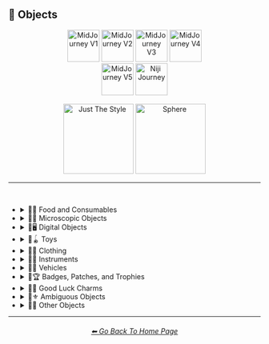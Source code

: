 <h2>🎷 Objects</h2>

<div align="center">

[<img src="F://GitHubRepo/MidJourney-Styles-and-Keywords-Reference/Images/Repo_Parts/Buttons/Version_Buttons/button_version_V1_inactive.webp?raw=true" alt="MidJourney V1" height="64" />](F://GitHubRepo/MidJourney-Styles-and-Keywords-Reference/Pages/MJ_V1/Style_Pages/Sphere/Objects.md)
[<img src="F://GitHubRepo/MidJourney-Styles-and-Keywords-Reference/Images/Repo_Parts/Buttons/Version_Buttons/button_version_V2_inactive.webp?raw=true" alt="MidJourney V2" height="64" />](F://GitHubRepo/MidJourney-Styles-and-Keywords-Reference/Pages/MJ_V2/Style_Pages/Sphere/Objects.md)
[<img src="F://GitHubRepo/MidJourney-Styles-and-Keywords-Reference/Images/Repo_Parts/Buttons/Version_Buttons/button_version_V3_active.webp?raw=true" alt="MidJourney V3" height="64" />](F://GitHubRepo/MidJourney-Styles-and-Keywords-Reference/Pages/MJ_V3/Style_Pages/Just_The_Style/Objects.md)
[<img src="F://GitHubRepo/MidJourney-Styles-and-Keywords-Reference/Images/Repo_Parts/Buttons/Version_Buttons/button_version_V4_inactive.webp?raw=true" alt="MidJourney V4" height="64" />](F://GitHubRepo/MidJourney-Styles-and-Keywords-Reference/Pages/MJ_V4/Style_Pages/Just_The_Style/Objects.md)
<br>
[<img src="F://GitHubRepo/MidJourney-Styles-and-Keywords-Reference/Images/Repo_Parts/Buttons/Version_Buttons/button_version_V5_Alpha_inactive_half.webp?raw=true" alt="MidJourney V5" height="64" />](F://GitHubRepo/MidJourney-Styles-and-Keywords-Reference/Pages/MJ_V5/Style_Pages/Just_The_Style/Objects.md)
[<img src="F://GitHubRepo/MidJourney-Styles-and-Keywords-Reference/Images/Repo_Parts/Buttons/Version_Buttons/button_version_niji_inactive_half.webp?raw=true" alt="Niji Journey" height="64" />](F://GitHubRepo/MidJourney-Styles-and-Keywords-Reference/Pages/Niji_Journey/Niji_V4/Style_Pages/Objects.md)

[<img src="F://GitHubRepo/MidJourney-Styles-and-Keywords-Reference/Images/Repo_Parts/Buttons/Image_Type_Buttons/button_just_the_style_active.webp?raw=true" alt="Just The Style" width="140.5" />](F://GitHubRepo/MidJourney-Styles-and-Keywords-Reference/Pages/MJ_V3/Style_Pages/Just_The_Style/Objects.md)
[<img src="F://GitHubRepo/MidJourney-Styles-and-Keywords-Reference/Images/Repo_Parts/Buttons/Image_Type_Buttons/button_sphere_inactive.webp?raw=true" alt="Sphere" width="140.5" />](F://GitHubRepo/MidJourney-Styles-and-Keywords-Reference/Pages/MJ_V3/Style_Pages/Sphere/Objects.md)

</div>

<hr>
<br>


- <details><summary>🎷🍣 Food and Consumables</summary><p>

  - <details><summary>🍣🥝 Fruits and Vegetables</summary><p><div align="center">

	| Fruit | Vegetable |
	| :-: | :-: |
	| <img src="F://GitHubRepo/MidJourney-Styles-and-Keywords-Reference/Images/MJ_V3/MidJourney_Styles/Wave_12/Fruit.webp?raw=true" width="256" /> | <img src="F://GitHubRepo/MidJourney-Styles-and-Keywords-Reference/Images/MJ_V3/MidJourney_Styles/Wave_12/Vegetable.webp?raw=true" width="256" /> |
	
	<br>
	
	| Fig | Mango | Cauliflower |
	| :-: | :-: | :-: |
	| <img src="F://GitHubRepo/MidJourney-Styles-and-Keywords-Reference/Images/MJ_V3/MidJourney_Styles/Wave_12/Fig.webp?raw=true" width="256" /> | <img src="F://GitHubRepo/MidJourney-Styles-and-Keywords-Reference/Images/MJ_V3/MidJourney_Styles/Wave_12/Mango.webp?raw=true" width="256" /> | <img src="F://GitHubRepo/MidJourney-Styles-and-Keywords-Reference/Images/MJ_V3/MidJourney_Styles/Wave_13/Cauliflower.webp?raw=true" width="256" /> |

	</div></p></details>


  - <details><summary>🍣🥩 Meats, Cheeses, and Eggs</summary><p><div align="center">

	| Beef | Wagyu | Tallow |
	| :-: | :-: | :-: |
	| <img src="F://GitHubRepo/MidJourney-Styles-and-Keywords-Reference/Images/MJ_V3/MidJourney_Styles/Beef.webp?raw=true" width="256" /> | <img src="F://GitHubRepo/MidJourney-Styles-and-Keywords-Reference/Images/MJ_V3/MidJourney_Styles/Wagyu.webp?raw=true" width="256" /> | <img src="F://GitHubRepo/MidJourney-Styles-and-Keywords-Reference/Images/MJ_V3/MidJourney_Styles/Tallow.webp?raw=true" width="256" /> |
	
	<br>
	
	| Pork | Bacon |
	| :-: | :-: |
	| <img src="F://GitHubRepo/MidJourney-Styles-and-Keywords-Reference/Images/MJ_V3/MidJourney_Styles/Pork.webp?raw=true" width="256" /> | <img src="F://GitHubRepo/MidJourney-Styles-and-Keywords-Reference/Images/MJ_V3/MidJourney_Styles/Bacon.webp?raw=true" width="256" /> |

	<br>

	| Cheese |
	| :-: |
	| <img src="F://GitHubRepo/MidJourney-Styles-and-Keywords-Reference/Images/MJ_V3/MidJourney_Styles/Cheese.webp?raw=true" width="256" /> |

	<br>
	
	| Egg | Egg Yolk |
	| :-: | :-: |
	| <img src="F://GitHubRepo/MidJourney-Styles-and-Keywords-Reference/Images/MJ_V3/MidJourney_Styles/Egg.webp?raw=true" width="256" /> | <img src="F://GitHubRepo/MidJourney-Styles-and-Keywords-Reference/Images/MJ_V3/MidJourney_Styles/Egg_Yolk.webp?raw=true" width="256" /> |

	</div></p></details>


  - <details><summary>🍣🍞 Bread</summary><p><div align="center">

	| Bread | Made of Bread | Pretzel |
	| :-: | :-: | :-: |
	| <img src="F://GitHubRepo/MidJourney-Styles-and-Keywords-Reference/Images/MJ_V3/MidJourney_Styles/Bread.webp?raw=true" width="256" /> | <img src="F://GitHubRepo/MidJourney-Styles-and-Keywords-Reference/Images/MJ_V3/MidJourney_Styles/Made_of_Bread.webp?raw=true" width="256" /> | <img src="F://GitHubRepo/MidJourney-Styles-and-Keywords-Reference/Images/MJ_V3/MidJourney_Styles/Pretzel.webp?raw=true" width="256" /> |

	<br>
	
	| Shortcrust-Pastry | Flaky-Pastry | Puff-Pastry |
	| :-: | :-: | :-: |
	| <img src="F://GitHubRepo/MidJourney-Styles-and-Keywords-Reference/Images/MJ_V3/MidJourney_Styles/Shortcrust-Pastry.webp?raw=true" width="256" /> | <img src="F://GitHubRepo/MidJourney-Styles-and-Keywords-Reference/Images/MJ_V3/MidJourney_Styles/Flaky-Pastry.webp?raw=true" width="256" /> | <img src="F://GitHubRepo/MidJourney-Styles-and-Keywords-Reference/Images/MJ_V3/MidJourney_Styles/Puff-Pastry.webp?raw=true" width="256" /> |

	<br>

	| Choux-Pastry | Phyllo |
	| :-: | :-: |
	| <img src="F://GitHubRepo/MidJourney-Styles-and-Keywords-Reference/Images/MJ_V3/MidJourney_Styles/Choux-Pastry.webp?raw=true" width="256" /> | <img src="F://GitHubRepo/MidJourney-Styles-and-Keywords-Reference/Images/MJ_V3/MidJourney_Styles/Phyllo.webp?raw=true" width="256" /> |	

	</div></p></details>


  - <details><summary>🍣🥜 Nuts and Beans</summary><p><div align="center">

	| Beans |
	| :-: |
	| <img src="F://GitHubRepo/MidJourney-Styles-and-Keywords-Reference/Images/MJ_V3/MidJourney_Styles/Beans.webp?raw=true" width="256" /> |

	<br>

	| Peanut |
	| :-: |
	| <img src="F://GitHubRepo/MidJourney-Styles-and-Keywords-Reference/Images/MJ_V3/MidJourney_Styles/Wave_11/Peanut.webp?raw=true" width="256" /> |

	<br>
	
	| Coconut |
	| :-: |
	| <img src="F://GitHubRepo/MidJourney-Styles-and-Keywords-Reference/Images/MJ_V3/MidJourney_Styles/Coconut.webp?raw=true" width="256" /> |

	</div></p></details>


  - <details><summary>🍣🍲 Dishes and Meals</summary><p><div align="center">

	| Pizza | Hotdog |
	| :-: | :-: |
	| <img src="F://GitHubRepo/MidJourney-Styles-and-Keywords-Reference/Images/MJ_V3/MidJourney_Styles/Wave_12/Pizza.webp?raw=true" width="256" /> | <img src="F://GitHubRepo/MidJourney-Styles-and-Keywords-Reference/Images/MJ_V3/MidJourney_Styles/Wave_12/Hotdog.webp?raw=true" width="256" /> |
	
	<br>
	
	| Pasta | Spaghetti | Fettuccine |
	| :-: | :-: | :-: |
	| <img src="F://GitHubRepo/MidJourney-Styles-and-Keywords-Reference/Images/MJ_V3/MidJourney_Styles/Pasta.webp?raw=true" width="256" /> | <img src="F://GitHubRepo/MidJourney-Styles-and-Keywords-Reference/Images/MJ_V3/MidJourney_Styles/Wave_12/Spaghetti.webp?raw=true" width="256" /> | <img src="F://GitHubRepo/MidJourney-Styles-and-Keywords-Reference/Images/MJ_V3/MidJourney_Styles/Wave_12/Fettuccine.webp?raw=true" width="256" /> |

	<br>

	| Gnocchi |
	| :-: |
	| <img src="F://GitHubRepo/MidJourney-Styles-and-Keywords-Reference/Images/MJ_V3/MidJourney_Styles/Wave_12/Gnocchi.webp?raw=true" width="256" /> |

	<br>

	| Macaroni and Cheese |
	| :-: |
	| <img src="F://GitHubRepo/MidJourney-Styles-and-Keywords-Reference/Images/MJ_V3/MidJourney_Styles/Macaroni_and_Cheese.webp?raw=true" width="256" /> |

	</div></p></details>


  - <details><summary>🍣🥫 Sauces, Spreads, and Oils</summary><p><div align="center">
		
	| Vegetable Oil | Olive Oil |
	| :-: | :-: |
	| <img src="F://GitHubRepo/MidJourney-Styles-and-Keywords-Reference/Images/MJ_V3/MidJourney_Styles/Vegetable_Oil.webp?raw=true" width="256" /> | <img src="F://GitHubRepo/MidJourney-Styles-and-Keywords-Reference/Images/MJ_V3/MidJourney_Styles/Olive_Oil.webp?raw=true" width="256" /> |

	<br>

	| Butter | Margarine |
	| :-: | :-: |
	| <img src="F://GitHubRepo/MidJourney-Styles-and-Keywords-Reference/Images/MJ_V3/MidJourney_Styles/Butter.webp?raw=true" width="256" /> | <img src="F://GitHubRepo/MidJourney-Styles-and-Keywords-Reference/Images/MJ_V3/MidJourney_Styles/Margarine.webp?raw=true" width="256" /> |

	<br>

	| Peanut Butter | Jelly |
	| :-: | :-: |
	| <img src="F://GitHubRepo/MidJourney-Styles-and-Keywords-Reference/Images/MJ_V3/MidJourney_Styles/Wave_11/Peanut_Butter.webp?raw=true" width="256" /> | <img src="F://GitHubRepo/MidJourney-Styles-and-Keywords-Reference/Images/MJ_V3/MidJourney_Styles/Jelly.webp?raw=true" width="256" /> |

	<br>
	
	| Alfredo |
	| :-: |
	| <img src="F://GitHubRepo/MidJourney-Styles-and-Keywords-Reference/Images/MJ_V3/MidJourney_Styles/Wave_12/Alfredo.webp?raw=true" width="256" /> |
	
	<br>
	
	| Sour Cream | Sauce | Pasta Sauce |
	| :-: | :-: | :-: |
	| <img src="F://GitHubRepo/MidJourney-Styles-and-Keywords-Reference/Images/MJ_V3/MidJourney_Styles/Sour_Cream.webp?raw=true" width="256" /> | <img src="F://GitHubRepo/MidJourney-Styles-and-Keywords-Reference/Images/MJ_V3/MidJourney_Styles/Sauce.webp?raw=true" width="256" /> | <img src="F://GitHubRepo/MidJourney-Styles-and-Keywords-Reference/Images/MJ_V3/MidJourney_Styles/Pasta_Sauce.webp?raw=true" width="256" /> |

	<br>
	
	| Ketchup | Mustard |
	| :-: | :-: |
	| <img src="F://GitHubRepo/MidJourney-Styles-and-Keywords-Reference/Images/MJ_V3/MidJourney_Styles/Ketchup.webp?raw=true" width="256" /> | <img src="F://GitHubRepo/MidJourney-Styles-and-Keywords-Reference/Images/MJ_V3/MidJourney_Styles/Mustard.webp?raw=true" width="256" /> |
		
	<br>

	| Mayonnaise | Mayo |
	| :-: | :-: |
	| <img src="F://GitHubRepo/MidJourney-Styles-and-Keywords-Reference/Images/MJ_V3/MidJourney_Styles/Mayonnaise.webp?raw=true" width="256" /> | <img src="F://GitHubRepo/MidJourney-Styles-and-Keywords-Reference/Images/MJ_V3/MidJourney_Styles/Mayo.webp?raw=true" width="256" /> |
	
	</div></p></details>


  - <details><summary>🍣🌿 Herbs and Spices</summary><p><div align="center">

	| Cinnamon |
	| :-: |
	| <img src="F://GitHubRepo/MidJourney-Styles-and-Keywords-Reference/Images/MJ_V3/MidJourney_Styles/Cinnamon.webp?raw=true" width="256" /> |

	</div></p></details>


  - <details><summary>🍣🍭 Candy and Sweets</summary><p><div align="center">

	| Cake | Wedding Cake | Cake Decorating |
	| :-: | :-: | :-: |
	| <img src="F://GitHubRepo/MidJourney-Styles-and-Keywords-Reference/Images/MJ_V3/MidJourney_Styles/Cake.webp?raw=true" width="256" /> | <img src="F://GitHubRepo/MidJourney-Styles-and-Keywords-Reference/Images/MJ_V3/MidJourney_Styles/Wedding_Cake.webp?raw=true" width="256" /> | <img src="F://GitHubRepo/MidJourney-Styles-and-Keywords-Reference/Images/MJ_V3/MidJourney_Styles/Cake_Decorating.webp?raw=true" width="256" /> |
	
	<br>
	
	| Brownies |
	| :-: |
	| <img src="F://GitHubRepo/MidJourney-Styles-and-Keywords-Reference/Images/MJ_V3/MidJourney_Styles/Brownies.webp?raw=true" width="256" /> |

	<br>
	
	| Churros | Syrup | Maple Syrup |
	| :-: | :-: | :-: |
	| <img src="F://GitHubRepo/MidJourney-Styles-and-Keywords-Reference/Images/MJ_V3/MidJourney_Styles/Churros.webp?raw=true" width="256" /> | <img src="F://GitHubRepo/MidJourney-Styles-and-Keywords-Reference/Images/MJ_V3/MidJourney_Styles/Syrup.webp?raw=true" width="256" /> | <img src="F://GitHubRepo/MidJourney-Styles-and-Keywords-Reference/Images/MJ_V3/MidJourney_Styles/Maple_Syrup.webp?raw=true" width="256" /> |
	
	<br>
	
	| Cream | Whipped Cream | Ice Cream |
	| :-: | :-: | :-: |
	| <img src="F://GitHubRepo/MidJourney-Styles-and-Keywords-Reference/Images/MJ_V3/MidJourney_Styles/Cream.webp?raw=true" width="256" /> | <img src="F://GitHubRepo/MidJourney-Styles-and-Keywords-Reference/Images/MJ_V3/MidJourney_Styles/Whipped_Cream.webp?raw=true" width="256" /> | <img src="F://GitHubRepo/MidJourney-Styles-and-Keywords-Reference/Images/MJ_V3/MidJourney_Styles/Ice_Cream.webp?raw=true" width="256" /> |
	
	<br>
	
	| Candy | Lollipop | Taffy |
	| :-: | :-: | :-: |
	| <img src="F://GitHubRepo/MidJourney-Styles-and-Keywords-Reference/Images/MJ_V3/MidJourney_Styles/Candy.webp?raw=true" width="256" /> | <img src="F://GitHubRepo/MidJourney-Styles-and-Keywords-Reference/Images/MJ_V3/MidJourney_Styles/Lollipop.webp?raw=true" width="256" /> | <img src="F://GitHubRepo/MidJourney-Styles-and-Keywords-Reference/Images/MJ_V3/MidJourney_Styles/Taffy.webp?raw=true" width="256" /> |
	
	<br>
	
	| Cotton-Candy | Candy-Floss |
	| :-: | :-: |
	| <img src="F://GitHubRepo/MidJourney-Styles-and-Keywords-Reference/Images/MJ_V3/MidJourney_Styles/Wave_11/Cotton-Candy.webp?raw=true" width="256" /> | <img src="F://GitHubRepo/MidJourney-Styles-and-Keywords-Reference/Images/MJ_V3/MidJourney_Styles/Wave_11/Candy-Floss.webp?raw=true" width="256" /> |
	
	<br>
	
	| Gummy Candy | Gummies |
	| :-: | :-: |
	| <img src="F://GitHubRepo/MidJourney-Styles-and-Keywords-Reference/Images/MJ_V3/MidJourney_Styles/Wave_11/Gummy_Candy.webp?raw=true" width="256" /> | <img src="F://GitHubRepo/MidJourney-Styles-and-Keywords-Reference/Images/MJ_V3/MidJourney_Styles/Wave_11/Gummies.webp?raw=true" width="256" /> |

	<br>

	| Chocolate | Caramel |
	| :-: | :-: |
	| <img src="F://GitHubRepo/MidJourney-Styles-and-Keywords-Reference/Images/MJ_V3/MidJourney_Styles/Chocolate.webp?raw=true" width="256" /> | <img src="F://GitHubRepo/MidJourney-Styles-and-Keywords-Reference/Images/MJ_V3/MidJourney_Styles/Caramel.webp?raw=true" width="256" /> |
	
	<br>

	| Marzipan | Gum Paste | Modeling Chocolate |
	| :-: | :-: | :-: |
	| <img src="F://GitHubRepo/MidJourney-Styles-and-Keywords-Reference/Images/MJ_V3/MidJourney_Styles/Marzipan.webp?raw=true" width="256" /> | <img src="F://GitHubRepo/MidJourney-Styles-and-Keywords-Reference/Images/MJ_V3/MidJourney_Styles/Gum_Paste.webp?raw=true" width="256" /> | <img src="F://GitHubRepo/MidJourney-Styles-and-Keywords-Reference/Images/MJ_V3/MidJourney_Styles/Modeling_Chocolate.webp?raw=true" width="256" /> |

	<br>

	| Sprinkles | Nonpareils |
	| :-: | :-: |
	| <img src="F://GitHubRepo/MidJourney-Styles-and-Keywords-Reference/Images/MJ_V3/MidJourney_Styles/Sprinkles.webp?raw=true" width="256" /> | <img src="F://GitHubRepo/MidJourney-Styles-and-Keywords-Reference/Images/MJ_V3/MidJourney_Styles/Nonpareils.webp?raw=true" width="256" /> |

	<br>

	| Fondant Icing | Royal Icing |
	| :-: | :-: |
	| <img src="F://GitHubRepo/MidJourney-Styles-and-Keywords-Reference/Images/MJ_V3/MidJourney_Styles/Fondant_Icing.webp?raw=true" width="256" /> | <img src="F://GitHubRepo/MidJourney-Styles-and-Keywords-Reference/Images/MJ_V3/MidJourney_Styles/Royal_Icing.webp?raw=true" width="256" /> |

	<br>
	
	| Honeycomb | Creme Brule |
	| :-: | :-: |
	| <img src="F://GitHubRepo/MidJourney-Styles-and-Keywords-Reference/Images/MJ_V3/MidJourney_Styles/Honeycomb.webp?raw=true" width="256" /> | <img src="F://GitHubRepo/MidJourney-Styles-and-Keywords-Reference/Images/MJ_V3/MidJourney_Styles/Creme_Brule.webp?raw=true" width="256" /> |
	
	<br>
	
	| Eclair | Cannoli | Fruit-Tart |
	| :-: | :-: | :-: |
	| <img src="F://GitHubRepo/MidJourney-Styles-and-Keywords-Reference/Images/MJ_V3/MidJourney_Styles/Eclair.webp?raw=true" width="256" /> | <img src="F://GitHubRepo/MidJourney-Styles-and-Keywords-Reference/Images/MJ_V3/MidJourney_Styles/Cannoli.webp?raw=true" width="256" /> | <img src="F://GitHubRepo/MidJourney-Styles-and-Keywords-Reference/Images/MJ_V3/MidJourney_Styles/Fruit-Tart.webp?raw=true" width="256" /> |

	<br>

	| Gumdrop | Gum |
	| :-: | :-: |
	| <img src="F://GitHubRepo/MidJourney-Styles-and-Keywords-Reference/Images/MJ_V3/MidJourney_Styles/Wave_10/Gumdrop.webp?raw=true" width="256" /> | <img src="F://GitHubRepo/MidJourney-Styles-and-Keywords-Reference/Images/MJ_V3/MidJourney_Styles/Gum.webp?raw=true" width="256" /> |

	<br>
	
	| Dessertwave |
	| :-: |
	| <img src="F://GitHubRepo/MidJourney-Styles-and-Keywords-Reference/Images/MJ_V3/MidJourney_Styles/Wave_12/Dessertwave.webp?raw=true" width="256" /> |

	</div></p></details>


  - <details><summary>🍣🍺 Beverages</summary><p><div align="center">

	| Soda | Coffee | Tea |
	| :-: | :-: | :-: |
	| <img src="F://GitHubRepo/MidJourney-Styles-and-Keywords-Reference/Images/MJ_V3/MidJourney_Styles/Soda.webp?raw=true" width="256" /> | <img src="F://GitHubRepo/MidJourney-Styles-and-Keywords-Reference/Images/MJ_V3/MidJourney_Styles/Coffee.webp?raw=true" width="256" /> | <img src="F://GitHubRepo/MidJourney-Styles-and-Keywords-Reference/Images/MJ_V3/MidJourney_Styles/Tea.webp?raw=true" width="256" /> |

	<br>
	
	| Wine | White-Wine | Red-Wine |
	| :-: | :-: | :-: |
	| <img src="F://GitHubRepo/MidJourney-Styles-and-Keywords-Reference/Images/MJ_V3/MidJourney_Styles/Wave_14/Wine.webp?raw=true" width="256" /> | <img src="F://GitHubRepo/MidJourney-Styles-and-Keywords-Reference/Images/MJ_V3/MidJourney_Styles/Wave_14/White-Wine.webp?raw=true" width="256" /> | <img src="F://GitHubRepo/MidJourney-Styles-and-Keywords-Reference/Images/MJ_V3/MidJourney_Styles/Wave_14/Red-Wine.webp?raw=true" width="256" /> |
	
	<br>
	
	| Champagne |
	| :-: |
	| <img src="F://GitHubRepo/MidJourney-Styles-and-Keywords-Reference/Images/MJ_V3/MidJourney_Styles/Wave_14/Champagne.webp?raw=true" width="256" /> |

	<br>
	
	| Corona | Corona-Phenomenon |
	| :-: | :-: |
	| <img src="F://GitHubRepo/MidJourney-Styles-and-Keywords-Reference/Images/MJ_V3/MidJourney_Styles/Corona.webp?raw=true" width="256" /> | <img src="F://GitHubRepo/MidJourney-Styles-and-Keywords-Reference/Images/MJ_V3/MidJourney_Styles/Corona-Phenomenon.webp?raw=true" width="256" /> |

	</div></p></details>


  - <details><summary>🍣 Other Food and Consumables</summary><p><div align="center">

	| Food |
	| :-: |
	| <img src="F://GitHubRepo/MidJourney-Styles-and-Keywords-Reference/Images/MJ_V3/MidJourney_Styles/Wave_13/Food.webp?raw=true" width="256" /> |

	<br>

	| Macaroni |
	| :-: |
	| <img src="F://GitHubRepo/MidJourney-Styles-and-Keywords-Reference/Images/MJ_V3/MidJourney_Styles/Macaroni.webp?raw=true" width="256" /> |

	<br>

	| Gelatin | Agar |
	| :-: | :-: |
	| <img src="F://GitHubRepo/MidJourney-Styles-and-Keywords-Reference/Images/MJ_V3/MidJourney_Styles/Gelatin.webp?raw=true" width="256" /> | <img src="F://GitHubRepo/MidJourney-Styles-and-Keywords-Reference/Images/MJ_V3/MidJourney_Styles/Agar.webp?raw=true" width="256" /> |

	<br>
	
	| Edible Ink | Food Coloring | Food Dye |
	| :-: | :-: | :-: |
	| <img src="F://GitHubRepo/MidJourney-Styles-and-Keywords-Reference/Images/MJ_V3/MidJourney_Styles/Edible_Ink.webp?raw=true" width="256" /> | <img src="F://GitHubRepo/MidJourney-Styles-and-Keywords-Reference/Images/MJ_V3/MidJourney_Styles/Food_Coloring.webp?raw=true" width="256" /> | <img src="F://GitHubRepo/MidJourney-Styles-and-Keywords-Reference/Images/MJ_V3/MidJourney_Styles/Food_Dye.webp?raw=true" width="256" /> |

	<br>
	
	| Deep-Fried | Molecular Gastronomy |
	| :-: | :-: |
	| <img src="F://GitHubRepo/MidJourney-Styles-and-Keywords-Reference/Images/MJ_V3/MidJourney_Styles/Deep-Fried.webp?raw=true" width="256" /> | <img src="F://GitHubRepo/MidJourney-Styles-and-Keywords-Reference/Images/MJ_V3/MidJourney_Styles/Molecular_Gastronomy.webp?raw=true" width="256" /> |

	<br>
	
	| Tincture |
	| :-: |
	| <img src="F://GitHubRepo/MidJourney-Styles-and-Keywords-Reference/Images/MJ_V3/MidJourney_Styles/Wave_14/Tincture.webp?raw=true" width="256" /> |
	
	<br>

	| Toothpaste |
	| :-: |
	| <img src="F://GitHubRepo/MidJourney-Styles-and-Keywords-Reference/Images/MJ_V3/MidJourney_Styles/Toothpaste.webp?raw=true" width="256" /> |

	</div></p></details>

  </p></details>


- <details><summary>🎷🦠 Microscopic Objects</summary><p><div align="center">

    | Atom | Fullerene | Nanoparticle |
    | :-: | :-: | :-: |
    | <img src="F://GitHubRepo/MidJourney-Styles-and-Keywords-Reference/Images/MJ_V3/MidJourney_Styles/Wave_11/Atom.webp?raw=true" width="256" /> | <img src="F://GitHubRepo/MidJourney-Styles-and-Keywords-Reference/Images/MJ_V3/MidJourney_Styles/Wave_12/Fullerene.webp?raw=true" width="256" /> | <img src="F://GitHubRepo/MidJourney-Styles-and-Keywords-Reference/Images/MJ_V3/MidJourney_Styles/Wave_12/Nanoparticle.webp?raw=true" width="256" /> |

    <br>

	| Cells | Cellular |
	| :-: | :-: |
	| <img src="F://GitHubRepo/MidJourney-Styles-and-Keywords-Reference/Images/MJ_V3/MidJourney_Styles/Cells.webp?raw=true" width="256" /> | <img src="F://GitHubRepo/MidJourney-Styles-and-Keywords-Reference/Images/MJ_V3/MidJourney_Styles/Cellular.webp?raw=true" width="256" /> |

	<br>
	
	| Mitochondria | Mitosis |
	| :-: | :-: |
	| <img src="F://GitHubRepo/MidJourney-Styles-and-Keywords-Reference/Images/MJ_V3/MidJourney_Styles/Wave_14/Mitochondria.webp?raw=true" width="256" /> | <img src="F://GitHubRepo/MidJourney-Styles-and-Keywords-Reference/Images/MJ_V3/MidJourney_Styles/Wave_14/Mitosis.webp?raw=true" width="256" /> |

	<br>

    | DNA | Bacteria | Enzyme |
    | :-: | :-: | :-: |
    | <img src="F://GitHubRepo/MidJourney-Styles-and-Keywords-Reference/Images/MJ_V3/MidJourney_Styles/Wave_11/DNA.webp?raw=true" width="256" /> | <img src="F://GitHubRepo/MidJourney-Styles-and-Keywords-Reference/Images/MJ_V3/MidJourney_Styles/Wave_12/Bacteria.webp?raw=true" width="256" /> | <img src="F://GitHubRepo/MidJourney-Styles-and-Keywords-Reference/Images/MJ_V3/MidJourney_Styles/Wave_12/Enzyme.webp?raw=true" width="256" /> |

  </div></p></details>


- <details><summary>🎷🖥 Digital Objects</summary><p><div align="center">

	| Computer | Display |
	| :-: | :-: |
	| <img src="F://GitHubRepo/MidJourney-Styles-and-Keywords-Reference/Images/MJ_V3/MidJourney_Styles/Wave_13/Computer.webp?raw=true" width="256" /> | <img src="F://GitHubRepo/MidJourney-Styles-and-Keywords-Reference/Images/MJ_V3/MidJourney_Styles/Wave_13/Display.webp?raw=true" width="256" /> |

	<br>
	
	| Camera | Lens | Film |
	| :-: | :-: | :-: |
	| <img src="F://GitHubRepo/MidJourney-Styles-and-Keywords-Reference/Images/MJ_V3/MidJourney_Styles/Wave_13/Camera.webp?raw=true" width="256" /> | <img src="F://GitHubRepo/MidJourney-Styles-and-Keywords-Reference/Images/MJ_V3/MidJourney_Styles/Wave_13/Lens.webp?raw=true" width="256" /> | <img src="F://GitHubRepo/MidJourney-Styles-and-Keywords-Reference/Images/MJ_V3/MidJourney_Styles/Wave_13/Film.webp?raw=true" width="256" /> |
	
	<br>

	| Vinyl Record | CD |
	| :-: | :-: |
	| <img src="F://GitHubRepo/MidJourney-Styles-and-Keywords-Reference/Images/MJ_V3/MidJourney_Styles/Wave_12/Vinyl_Record.webp?raw=true" width="256" /> | <img src="F://GitHubRepo/MidJourney-Styles-and-Keywords-Reference/Images/MJ_V3/MidJourney_Styles/Wave_12/CD.webp?raw=true" width="256" /> |

	<br>

	| DVD | Blu-Ray Disc |
	| :-: | :-: |
	| <img src="F://GitHubRepo/MidJourney-Styles-and-Keywords-Reference/Images/MJ_V3/MidJourney_Styles/Wave_12/DVD.webp?raw=true" width="256" /> | <img src="F://GitHubRepo/MidJourney-Styles-and-Keywords-Reference/Images/MJ_V3/MidJourney_Styles/Wave_12/Blu-Ray_Disc.webp?raw=true" width="256" /> |

	<br>

	| Videocasette |
	| :-: |
	| <img src="F://GitHubRepo/MidJourney-Styles-and-Keywords-Reference/Images/MJ_V3/MidJourney_Styles/Videocasette.webp?raw=true" width="256" /> |

	<br>

	| Capacitance Electronic Disc | LaserDisc | Holographic Versatile Disc |
	| :-: | :-: | :-: |
	| <img src="F://GitHubRepo/MidJourney-Styles-and-Keywords-Reference/Images/MJ_V3/MidJourney_Styles/Wave_12/Capacitance_Electronic_Disc.webp?raw=true" width="256" /> | <img src="F://GitHubRepo/MidJourney-Styles-and-Keywords-Reference/Images/MJ_V3/MidJourney_Styles/Wave_12/LaserDisc.webp?raw=true" width="256" /> | <img src="F://GitHubRepo/MidJourney-Styles-and-Keywords-Reference/Images/MJ_V3/MidJourney_Styles/Wave_12/Holographic_Versatile_Disc.webp?raw=true" width="256" /> |

	<br>
	
	| Transistor | Diode |
	| :-: | :-: |
	| <img src="F://GitHubRepo/MidJourney-Styles-and-Keywords-Reference/Images/MJ_V3/MidJourney_Styles/Transistor.webp?raw=true" width="256" /> | <img src="F://GitHubRepo/MidJourney-Styles-and-Keywords-Reference/Images/MJ_V3/MidJourney_Styles/Diode.webp?raw=true" width="256" /> |

	<br>
	
	| Wires | Cables |
	| :-: | :-: |
	| <img src="F://GitHubRepo/MidJourney-Styles-and-Keywords-Reference/Images/MJ_V3/MidJourney_Styles/Wires.webp?raw=true" width="256" /> | <img src="F://GitHubRepo/MidJourney-Styles-and-Keywords-Reference/Images/MJ_V3/MidJourney_Styles/Cables.webp?raw=true" width="256" /> |

	<br>

	| Flux Capacitor |
	| :-: |
	| <img src="F://GitHubRepo/MidJourney-Styles-and-Keywords-Reference/Images/MJ_V3/MidJourney_Styles/Flux_Capacitor.webp?raw=true" width="256" /> |
	
	<br>
	
	| Clock | Analog-Clock | Digital-Clock |
	| :-: | :-: | :-: |
	| <img src="F://GitHubRepo/MidJourney-Styles-and-Keywords-Reference/Images/MJ_V3/MidJourney_Styles/Clock.webp?raw=true" width="256" /> | <img src="F://GitHubRepo/MidJourney-Styles-and-Keywords-Reference/Images/MJ_V3/MidJourney_Styles/Analog-Clock.webp?raw=true" width="256" /> | <img src="F://GitHubRepo/MidJourney-Styles-and-Keywords-Reference/Images/MJ_V3/MidJourney_Styles/Digital-Clock.webp?raw=true" width="256" /> |
	
	<br>
	
	| Wristwatch |
	| :-: |
	| <img src="F://GitHubRepo/MidJourney-Styles-and-Keywords-Reference/Images/MJ_V3/MidJourney_Styles/Wristwatch.webp?raw=true" width="256" /> |

  </div></p></details>


- <details><summary>🎷🪀 Toys</summary><p><div align="center">

	| Toy |
	| :-: |
	| <img src="F://GitHubRepo/MidJourney-Styles-and-Keywords-Reference/Images/MJ_V3/MidJourney_Styles/Toy.webp?raw=true" width="256" /> |

    <br>

    | Pinwheel | Slinky | Newtons-Cradle |
    | :-: | :-: | :-: |
    | <img src="F://GitHubRepo/MidJourney-Styles-and-Keywords-Reference/Images/MJ_V3/MidJourney_Styles/Wave_14/Pinwheel.webp?raw=true" width="256" /> | <img src="F://GitHubRepo/MidJourney-Styles-and-Keywords-Reference/Images/MJ_V3/MidJourney_Styles/Slinky.webp?raw=true" width="256" /> | <img src="F://GitHubRepo/MidJourney-Styles-and-Keywords-Reference/Images/MJ_V3/MidJourney_Styles/Wave_14/Newtons-Cradle.webp?raw=true" width="256" /> |

    <br>

	| Jigsaw | Puzzle | Tangram |
	| :-: | :-: | :-: |
	| <img src="F://GitHubRepo/MidJourney-Styles-and-Keywords-Reference/Images/MJ_V3/MidJourney_Styles/Jigsaw.webp?raw=true" width="256" /> | <img src="F://GitHubRepo/MidJourney-Styles-and-Keywords-Reference/Images/MJ_V3/MidJourney_Styles/Puzzle.webp?raw=true" width="256" /> | <img src="F://GitHubRepo/MidJourney-Styles-and-Keywords-Reference/Images/MJ_V3/MidJourney_Styles/Wave_14/Tangram.webp?raw=true" width="256" /> |

	<br>

	| Maze |
	| :-: |
	| <img src="F://GitHubRepo/MidJourney-Styles-and-Keywords-Reference/Images/MJ_V3/MidJourney_Styles/Maze.webp?raw=true" width="256" /> |
	
	<br>
	
    | Stress Ball | Koosh Ball | Koosh |
    | :-: | :-: | :-: |
    | <img src="F://GitHubRepo/MidJourney-Styles-and-Keywords-Reference/Images/MJ_V3/MidJourney_Styles/Wave_11/Stress_Ball.webp?raw=true" width="256" /> | <img src="F://GitHubRepo/MidJourney-Styles-and-Keywords-Reference/Images/MJ_V3/MidJourney_Styles/Wave_11/Koosh_Ball.webp?raw=true" width="256" /> | <img src="F://GitHubRepo/MidJourney-Styles-and-Keywords-Reference/Images/MJ_V3/MidJourney_Styles/Wave_11/Koosh.webp?raw=true" width="256" /> |

    <br>

    | Beach-Ball | Ball Pit | Zorb |
    | :-: | :-: | :-: |
    | <img src="F://GitHubRepo/MidJourney-Styles-and-Keywords-Reference/Images/MJ_V3/MidJourney_Styles/Wave_14/Beach-Ball.webp?raw=true" width="256" /> | <img src="F://GitHubRepo/MidJourney-Styles-and-Keywords-Reference/Images/MJ_V3/MidJourney_Styles/Wave_11/Ball_Pit.webp?raw=true" width="256" /> | <img src="F://GitHubRepo/MidJourney-Styles-and-Keywords-Reference/Images/MJ_V3/MidJourney_Styles/Wave_12/Zorb.webp?raw=true" width="256" /> |

    <br>

    | Rubik's Cube | Kinetic-Sand |
    | :-: | :-: |
    | <img src="F://GitHubRepo/MidJourney-Styles-and-Keywords-Reference/Images/MJ_V3/MidJourney_Styles/Rubiks_Cube.webp?raw=true" width="256" /> | <img src="F://GitHubRepo/MidJourney-Styles-and-Keywords-Reference/Images/MJ_V3/MidJourney_Styles/Wave_14/Kinetic-Sand.webp?raw=true" width="256" /> |

	<br>
	
	| Cards | Dominoes | Marbles |
	| :-: | :-: | :-: |
	| <img src="F://GitHubRepo/MidJourney-Styles-and-Keywords-Reference/Images/MJ_V3/MidJourney_Styles/Wave_14/Cards.webp?raw=true" width="256" /> | <img src="F://GitHubRepo/MidJourney-Styles-and-Keywords-Reference/Images/MJ_V3/MidJourney_Styles/Wave_14/Dominoes.webp?raw=true" width="256" /> | <img src="F://GitHubRepo/MidJourney-Styles-and-Keywords-Reference/Images/MJ_V3/MidJourney_Styles/Wave_14/Marbles.webp?raw=true" width="256" /> |
	
	<br>
	
	| Chess | Pogs |
	| :-: | :-: |
	| <img src="F://GitHubRepo/MidJourney-Styles-and-Keywords-Reference/Images/MJ_V3/MidJourney_Styles/Chess.webp?raw=true" width="256" /> | <img src="F://GitHubRepo/MidJourney-Styles-and-Keywords-Reference/Images/MJ_V3/MidJourney_Styles/Pogs.webp?raw=true" width="256" /> |

	<br>
	
	| Lego | Lego-Mindstorms | Lego-Mindstorms-NXT |
	| :-: | :-: | :-: |
	| <img src="F://GitHubRepo/MidJourney-Styles-and-Keywords-Reference/Images/MJ_V3/MidJourney_Styles/Lego.webp?raw=true" width="256" /> | <img src="F://GitHubRepo/MidJourney-Styles-and-Keywords-Reference/Images/MJ_V3/MidJourney_Styles/Wave_14/Lego-Mindstorms.webp?raw=true" width="256" /> | <img src="F://GitHubRepo/MidJourney-Styles-and-Keywords-Reference/Images/MJ_V3/MidJourney_Styles/Wave_14/Lego-Mindstorms-NXT.webp?raw=true" width="256" /> |
	
	<br>
	
	| Lincoln-Logs | Megablocks |
	| :-: | :-: |
	| <img src="F://GitHubRepo/MidJourney-Styles-and-Keywords-Reference/Images/MJ_V3/MidJourney_Styles/Wave_14/Lincoln-Logs.webp?raw=true" width="256" /> | <img src="F://GitHubRepo/MidJourney-Styles-and-Keywords-Reference/Images/MJ_V3/MidJourney_Styles/Wave_14/Megablocks.webp?raw=true" width="256" /> |
	
	<br>
	
	| Etch-A-Sketch | Lite-Brite |
	| :-: | :-: |
	| <img src="F://GitHubRepo/MidJourney-Styles-and-Keywords-Reference/Images/MJ_V3/MidJourney_Styles/Wave_14/Etch-A-Sketch.webp?raw=true" width="256" /> | <img src="F://GitHubRepo/MidJourney-Styles-and-Keywords-Reference/Images/MJ_V3/MidJourney_Styles/Wave_14/Lite-Brite.webp?raw=true" width="256" /> |

  </div></p></details>


- <details><summary>🎷👚 Clothing</summary><p><div align="center">

	| Uniform | Outfit | Wearable |
	| :-: | :-: | :-: |
	| <img src="F://GitHubRepo/MidJourney-Styles-and-Keywords-Reference/Images/MJ_V3/MidJourney_Styles/Wave_12/Uniform.webp?raw=true" width="256" /> | <img src="F://GitHubRepo/MidJourney-Styles-and-Keywords-Reference/Images/MJ_V3/MidJourney_Styles/Wave_12/Outfit.webp?raw=true" width="256" /> | <img src="F://GitHubRepo/MidJourney-Styles-and-Keywords-Reference/Images/MJ_V3/MidJourney_Styles/Wave_12/Wearable.webp?raw=true" width="256" /> |

	<br>

    | Jeans |
    | :-: |
    | <img src="F://GitHubRepo/MidJourney-Styles-and-Keywords-Reference/Images/MJ_V3/MidJourney_Styles/Jeans.webp?raw=true" width="256" /> |

	<br>
	
	| Tuxedo | Polo | Fedora |
	| :-: | :-: | :-: |
	| <img src="F://GitHubRepo/MidJourney-Styles-and-Keywords-Reference/Images/MJ_V3/MidJourney_Styles/Wave_11/Tuxedo.webp?raw=true" width="256" /> | <img src="F://GitHubRepo/MidJourney-Styles-and-Keywords-Reference/Images/MJ_V3/MidJourney_Styles/Wave_11/Polo.webp?raw=true" width="256" /> | <img src="F://GitHubRepo/MidJourney-Styles-and-Keywords-Reference/Images/MJ_V3/MidJourney_Styles/Wave_11/Fedora.webp?raw=true" width="256" /> |

	<br>

	| Dress | Dressed |
	| :-: | :-: |
	| <img src="F://GitHubRepo/MidJourney-Styles-and-Keywords-Reference/Images/MJ_V3/MidJourney_Styles/Wave_12/Dress.webp?raw=true" width="256" /> | <img src="F://GitHubRepo/MidJourney-Styles-and-Keywords-Reference/Images/MJ_V3/MidJourney_Styles/Wave_12/Dressed.webp?raw=true" width="256" /> |

	<br>

	| Shoe | Shoes | Hat |
	| :-: | :-: | :-: |
	| <img src="F://GitHubRepo/MidJourney-Styles-and-Keywords-Reference/Images/MJ_V3/MidJourney_Styles/Shoe.webp?raw=true" width="256" /> | <img src="F://GitHubRepo/MidJourney-Styles-and-Keywords-Reference/Images/MJ_V3/MidJourney_Styles/Shoes.webp?raw=true" width="256" /> | <img src="F://GitHubRepo/MidJourney-Styles-and-Keywords-Reference/Images/MJ_V3/MidJourney_Styles/Hat.webp?raw=true" width="256" /> |
	
	<br>

	| Glasses | Wearing Glasses |
	| :-: | :-: |
	| <img src="F://GitHubRepo/MidJourney-Styles-and-Keywords-Reference/Images/MJ_V3/MidJourney_Styles/Wave_12/Glasses.webp?raw=true" width="256" /> | <img src="F://GitHubRepo/MidJourney-Styles-and-Keywords-Reference/Images/MJ_V3/MidJourney_Styles/Wave_12/Wearing_Glasses.webp?raw=true" width="256" /> |

	<br>

	| Sunglasses | Wearing Sunglasses |
	| :-: | :-: |
	| <img src="F://GitHubRepo/MidJourney-Styles-and-Keywords-Reference/Images/MJ_V3/MidJourney_Styles/Wave_12/Sunglasses.webp?raw=true" width="256" /> | <img src="F://GitHubRepo/MidJourney-Styles-and-Keywords-Reference/Images/MJ_V3/MidJourney_Styles/Wave_12/Wearing_Sunglasses.webp?raw=true" width="256" /> |

	<br>
	
	| Necktie | Bow Tie | Bowtie |
	| :-: | :-: | :-: |
	| <img src="F://GitHubRepo/MidJourney-Styles-and-Keywords-Reference/Images/MJ_V3/MidJourney_Styles/Necktie.webp?raw=true" width="256" /> | <img src="F://GitHubRepo/MidJourney-Styles-and-Keywords-Reference/Images/MJ_V3/MidJourney_Styles/Bow_Tie.webp?raw=true" width="256" /> | <img src="F://GitHubRepo/MidJourney-Styles-and-Keywords-Reference/Images/MJ_V3/MidJourney_Styles/Bowtie.webp?raw=true" width="256" /> |

	<br>

	| Jumpsuit |
	| :-: |
	| <img src="F://GitHubRepo/MidJourney-Styles-and-Keywords-Reference/Images/MJ_V3/MidJourney_Styles/Wave_12/Jumpsuit.webp?raw=true" width="256" /> |

  </div></p></details>


- <details><summary>🎷🎺 Instruments</summary><p><div align="center">

	| Instrument |
	| :-: |
	| <img src="F://GitHubRepo/MidJourney-Styles-and-Keywords-Reference/Images/MJ_V3/MidJourney_Styles/Wave_13/Instrument.webp?raw=true" width="256" /> |
	
	<br>

	| Piano | Accordion | Saxophone |
	| :-: | :-: | :-: |
	| <img src="F://GitHubRepo/MidJourney-Styles-and-Keywords-Reference/Images/MJ_V3/MidJourney_Styles/Piano.webp?raw=true" width="256" /> | <img src="F://GitHubRepo/MidJourney-Styles-and-Keywords-Reference/Images/MJ_V3/MidJourney_Styles/Accordion.webp?raw=true" width="256" /> | <img src="F://GitHubRepo/MidJourney-Styles-and-Keywords-Reference/Images/MJ_V3/MidJourney_Styles/Saxophone.webp?raw=true" width="256" /> |

  </div></p></details>


- <details><summary>🎷🚗 Vehicles</summary><p><div align="center">

	| Car | Airplane |
	| :-: | :-: |
	| <img src="F://GitHubRepo/MidJourney-Styles-and-Keywords-Reference/Images/MJ_V3/MidJourney_Styles/Wave_12/Car.webp?raw=true" width="256" /> | <img src="F://GitHubRepo/MidJourney-Styles-and-Keywords-Reference/Images/MJ_V3/MidJourney_Styles/Wave_12/Airplane.webp?raw=true" width="256" /> |
	
	<br>
	
	| Blimp | Hot Air Balloon |
	| :-: | :-: |
	| <img src="F://GitHubRepo/MidJourney-Styles-and-Keywords-Reference/Images/MJ_V3/MidJourney_Styles/Wave_12/Blimp.webp?raw=true" width="256" /> | <img src="F://GitHubRepo/MidJourney-Styles-and-Keywords-Reference/Images/MJ_V3/MidJourney_Styles/Wave_12/Hot_Air_Balloon.webp?raw=true" width="256" /> |

	<br>
	
	| Auto |
	| :-: |
	| <img src="F://GitHubRepo/MidJourney-Styles-and-Keywords-Reference/Images/MJ_V3/MidJourney_Styles/Auto.webp?raw=true" width="256" /> |

  </div></p></details>


- <details><summary>🎷🏆 Badges, Patches, and Trophies</summary><p><div align="center">

	| Badge | Heraldic Badge |
	| :-: | :-: |
	| <img src="F://GitHubRepo/MidJourney-Styles-and-Keywords-Reference/Images/MJ_V3/MidJourney_Styles/Badge.webp?raw=true" width="256" /> | <img src="F://GitHubRepo/MidJourney-Styles-and-Keywords-Reference/Images/MJ_V3/MidJourney_Styles/Heraldic_Badge.webp?raw=true" width="256" /> |
	
	<br>
	
	| Trophy | Gorget Patch |
	| :-: | :-: |
	| <img src="F://GitHubRepo/MidJourney-Styles-and-Keywords-Reference/Images/MJ_V3/MidJourney_Styles/Trophy.webp?raw=true" width="256" /> | <img src="F://GitHubRepo/MidJourney-Styles-and-Keywords-Reference/Images/MJ_V3/MidJourney_Styles/Gorget_Patch.webp?raw=true" width="256" /> |

  </div></p></details>


- <details><summary>🎷🍀 Good Luck Charms</summary><p><div align="center">
	
	| Charm | Good-Luck-Charm |
	| :-: | :-: |
	| <img src="F://GitHubRepo/MidJourney-Styles-and-Keywords-Reference/Images/MJ_V3/MidJourney_Styles/Charm.webp?raw=true" width="256" /> | <img src="F://GitHubRepo/MidJourney-Styles-and-Keywords-Reference/Images/MJ_V3/MidJourney_Styles/Good-Luck-Charm.webp?raw=true" width="256" /> |
	
	<br>
	
	| Horseshoe | Amulet | Dreamcatcher |
	| :-: | :-: | :-: |
	| <img src="F://GitHubRepo/MidJourney-Styles-and-Keywords-Reference/Images/MJ_V3/MidJourney_Styles/Horseshoe.webp?raw=true" width="256" /> | <img src="F://GitHubRepo/MidJourney-Styles-and-Keywords-Reference/Images/MJ_V3/MidJourney_Styles/Amulet.webp?raw=true" width="256" /> | <img src="F://GitHubRepo/MidJourney-Styles-and-Keywords-Reference/Images/MJ_V3/MidJourney_Styles/Dreamcatcher.webp?raw=true" width="256" /> |

  </div></p></details>


- <details><summary>🎷⚜ Ambiguous Objects</summary><p><div align="center">

	| Object |
	| :-: |
	| <img src="F://GitHubRepo/MidJourney-Styles-and-Keywords-Reference/Images/MJ_V3/MidJourney_Styles/Wave_13/Object.webp?raw=true" width="256" /> |
		
	<br>
	
	| Stuff | Things | Items |
	| :-: | :-: | :-: |
	| <img src="F://GitHubRepo/MidJourney-Styles-and-Keywords-Reference/Images/MJ_V3/MidJourney_Styles/Wave_11/Stuff.webp?raw=true" width="256" /> | <img src="F://GitHubRepo/MidJourney-Styles-and-Keywords-Reference/Images/MJ_V3/MidJourney_Styles/Wave_11/Things.webp?raw=true" width="256" /> | <img src="F://GitHubRepo/MidJourney-Styles-and-Keywords-Reference/Images/MJ_V3/MidJourney_Styles/Wave_11/Items.webp?raw=true" width="256" /> |

	<br>

	| Trinket | Knickknack | Nick-Nack |
	| :-: | :-: | :-: |
	| <img src="F://GitHubRepo/MidJourney-Styles-and-Keywords-Reference/Images/MJ_V3/MidJourney_Styles/Wave_14/Trinket.webp?raw=true" width="256" /> | <img src="F://GitHubRepo/MidJourney-Styles-and-Keywords-Reference/Images/MJ_V3/MidJourney_Styles/Wave_14/Knickknack.webp?raw=true" width="256" /> | <img src="F://GitHubRepo/MidJourney-Styles-and-Keywords-Reference/Images/MJ_V3/MidJourney_Styles/Wave_14/Nick-Nack.webp?raw=true" width="256" /> |
	
	<br>
	
	| Bauble | Curio | Tchotchke |
	| :-: | :-: | :-: |
	| <img src="F://GitHubRepo/MidJourney-Styles-and-Keywords-Reference/Images/MJ_V3/MidJourney_Styles/Wave_14/Bauble.webp?raw=true" width="256" /> | <img src="F://GitHubRepo/MidJourney-Styles-and-Keywords-Reference/Images/MJ_V3/MidJourney_Styles/Wave_14/Curio.webp?raw=true" width="256" /> | <img src="F://GitHubRepo/MidJourney-Styles-and-Keywords-Reference/Images/MJ_V3/MidJourney_Styles/Wave_14/Tchotchke.webp?raw=true" width="256" /> |
	
	<br>
	
	| Doodad | Blobject |
	| :-: | :-: |
	| <img src="F://GitHubRepo/MidJourney-Styles-and-Keywords-Reference/Images/MJ_V3/MidJourney_Styles/Wave_14/Doodad.webp?raw=true" width="256" /> | <img src="F://GitHubRepo/MidJourney-Styles-and-Keywords-Reference/Images/MJ_V3/MidJourney_Styles/Wave_14/Blobject.webp?raw=true" width="256" /> |

  </div></p></details>


- <details><summary>🎷🚽 Other Objects</summary><p><div align="center">

	| Dichroic-Prism | Dispersive-Prism |
	| :-: | :-: |
	| <img src="F://GitHubRepo/MidJourney-Styles-and-Keywords-Reference/Images/MJ_V3/MidJourney_Styles/Wave_11/Dichroic-Prism.webp?raw=true" width="256" /> | <img src="F://GitHubRepo/MidJourney-Styles-and-Keywords-Reference/Images/MJ_V3/MidJourney_Styles/Wave_11/Dispersive-Prism.webp?raw=true" width="256" /> |

	<br>

	| Seashell | Toilet | Bean-Bag |
	| :-: | :-: | :-: |
	| <img src="F://GitHubRepo/MidJourney-Styles-and-Keywords-Reference/Images/MJ_V3/MidJourney_Styles/Seashell.webp?raw=true" width="256" /> | <img src="F://GitHubRepo/MidJourney-Styles-and-Keywords-Reference/Images/MJ_V3/MidJourney_Styles/Toilet.webp?raw=true" width="256" /> | <img src="F://GitHubRepo/MidJourney-Styles-and-Keywords-Reference/Images/MJ_V3/MidJourney_Styles/Wave_14/Bean-Bag.webp?raw=true" width="256" /> |
	
	<br>
	
	| Cage | Cheese Grater |
	| :-: | :-: |
	| <img src="F://GitHubRepo/MidJourney-Styles-and-Keywords-Reference/Images/MJ_V3/MidJourney_Styles/Cage.webp?raw=true" width="256" /> | <img src="F://GitHubRepo/MidJourney-Styles-and-Keywords-Reference/Images/MJ_V3/MidJourney_Styles/Cheese_Grater.webp?raw=true" width="256" /> |

	<br>

	| Bracelet | Ribbons | Fingerprint |
	| :-: | :-: | :-: |
	| <img src="F://GitHubRepo/MidJourney-Styles-and-Keywords-Reference/Images/MJ_V3/MidJourney_Styles/Bracelet.webp?raw=true" width="256" /> | <img src="F://GitHubRepo/MidJourney-Styles-and-Keywords-Reference/Images/MJ_V3/MidJourney_Styles/Wave_11/Ribbons.webp?raw=true" width="256" /> | <img src="F://GitHubRepo/MidJourney-Styles-and-Keywords-Reference/Images/MJ_V3/MidJourney_Styles/Wave_10/Fingerprint.webp?raw=true" width="256" /> |

	<br>

	| Bling |
	| :-: |
	| <img src="F://GitHubRepo/MidJourney-Styles-and-Keywords-Reference/Images/MJ_V3/MidJourney_Styles/Bling.webp?raw=true" width="256" /> |

	<br>

	| Tesla Valve |
	| :-: |
	| <img src="F://GitHubRepo/MidJourney-Styles-and-Keywords-Reference/Images/MJ_V3/MidJourney_Styles/Tesla_Valve.webp?raw=true" width="256" /> |

	<br>
	
	| Flag | Bench | Yardstick |
	| :-: | :-: | :-: |
	| <img src="F://GitHubRepo/MidJourney-Styles-and-Keywords-Reference/Images/MJ_V3/MidJourney_Styles/Wave_12/Flag.webp?raw=true" width="256" /> | <img src="F://GitHubRepo/MidJourney-Styles-and-Keywords-Reference/Images/MJ_V3/MidJourney_Styles/Wave_12/Bench.webp?raw=true" width="256" /> | <img src="F://GitHubRepo/MidJourney-Styles-and-Keywords-Reference/Images/MJ_V3/MidJourney_Styles/Yardstick.webp?raw=true" width="256" /> |

	<br>
	
	| Backdrop | Greenscreen |
	| :-: | :-: |
	| <img src="F://GitHubRepo/MidJourney-Styles-and-Keywords-Reference/Images/MJ_V3/MidJourney_Styles/Wave_14/Backdrop.webp?raw=true" width="256" /> | <img src="F://GitHubRepo/MidJourney-Styles-and-Keywords-Reference/Images/MJ_V3/MidJourney_Styles/Wave_14/Greenscreen.webp?raw=true" width="256" /> |
	
	<br>
	
	| Veins |
	| :-: |
	| <img src="F://GitHubRepo/MidJourney-Styles-and-Keywords-Reference/Images/MJ_V3/MidJourney_Styles/Wave_14/Veins.webp?raw=true" width="256" /> |
	
	<br>
	
	| Bunsen Burner |
	| :-: |
	| <img src="F://GitHubRepo/MidJourney-Styles-and-Keywords-Reference/Images/MJ_V3/MidJourney_Styles/Wave_14/Bunsen_Burner.webp?raw=true" width="256" /> |

	<br>
	
	| Needle | Screw | Nail |
	| :-: | :-: | :-: |
	| <img src="F://GitHubRepo/MidJourney-Styles-and-Keywords-Reference/Images/MJ_V3/MidJourney_Styles/Needle.webp?raw=true" width="256" /> | <img src="F://GitHubRepo/MidJourney-Styles-and-Keywords-Reference/Images/MJ_V3/MidJourney_Styles/Screw.webp?raw=true" width="256" /> | <img src="F://GitHubRepo/MidJourney-Styles-and-Keywords-Reference/Images/MJ_V3/MidJourney_Styles/Nail.webp?raw=true" width="256" /> |
	
	<br>

	| Paper Clips |
	| :-: |
	| <img src="F://GitHubRepo/MidJourney-Styles-and-Keywords-Reference/Images/MJ_V3/MidJourney_Styles/Paper_Clips.webp?raw=true" width="256" /> |

	<br>

	| Band-Aid | Bandage | Gauze |
	| :-: | :-: | :-: |
	| <img src="F://GitHubRepo/MidJourney-Styles-and-Keywords-Reference/Images/MJ_V3/MidJourney_Styles/Band-Aid.webp?raw=true" width="256" /> | <img src="F://GitHubRepo/MidJourney-Styles-and-Keywords-Reference/Images/MJ_V3/MidJourney_Styles/Bandage.webp?raw=true" width="256" /> | <img src="F://GitHubRepo/MidJourney-Styles-and-Keywords-Reference/Images/MJ_V3/MidJourney_Styles/Gauze.webp?raw=true" width="256" /> |

	<br>
	
	| Rubber Band | Rubber Band Ball | Silly Band |
	| :-: | :-: | :-: |
	| <img src="F://GitHubRepo/MidJourney-Styles-and-Keywords-Reference/Images/MJ_V3/MidJourney_Styles/Rubber_Band.webp?raw=true" width="256" /> | <img src="F://GitHubRepo/MidJourney-Styles-and-Keywords-Reference/Images/MJ_V3/MidJourney_Styles/Rubber_Band_Ball.webp?raw=true" width="256" /> | <img src="F://GitHubRepo/MidJourney-Styles-and-Keywords-Reference/Images/MJ_V3/MidJourney_Styles/Silly_Band.webp?raw=true" width="256" /> |
	
	<br>
	
	| Balloon |
	| :-: |
	| <img src="F://GitHubRepo/MidJourney-Styles-and-Keywords-Reference/Images/MJ_V3/MidJourney_Styles/Balloon.webp?raw=true" width="256" /> |

	<br>
	
	| Soap | Lipstick |
	| :-: | :-: |
	| <img src="F://GitHubRepo/MidJourney-Styles-and-Keywords-Reference/Images/MJ_V3/MidJourney_Styles/Soap.webp?raw=true" width="256" /> | <img src="F://GitHubRepo/MidJourney-Styles-and-Keywords-Reference/Images/MJ_V3/MidJourney_Styles/Lipstick.webp?raw=true" width="256" /> |

	<br>
	
	| Plume |
	| :-: |
	| <img src="F://GitHubRepo/MidJourney-Styles-and-Keywords-Reference/Images/MJ_V3/MidJourney_Styles/Plume.webp?raw=true" width="256" /> |

	<br>
	
	| Mat |
	| :-: |
	| <img src="F://GitHubRepo/MidJourney-Styles-and-Keywords-Reference/Images/MJ_V3/MidJourney_Styles/Mat.webp?raw=true" width="256" /> |

	<br>

	| <br>Teapot<p><div align="center"><i><h6><a href="https://rexwang8.github.io/resource/ai/teapot">@bob</a></h6></i></p> |
	| :-: |
	| <img src="F://GitHubRepo/MidJourney-Styles-and-Keywords-Reference/Images/MJ_V3/MidJourney_Styles/Teapot.webp?raw=true" width="256" /> |

  </div></p></details>


<hr><!--------------->
<div align="center">
<h6><a href="F://GitHubRepo/MidJourney-Styles-and-Keywords-Reference/README.md">⬅ Go Back To Home Page</a></h6>
</div>